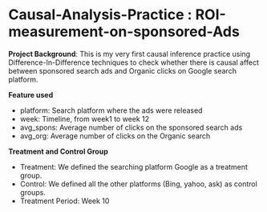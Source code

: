 # Causal-Analysis-Practice : ROI-measurement-on-sponsored-Ads

**Project Background**: This is my very first causal inference practice using Difference-In-Difference techniques to check whether there is causal affect between sponsored search ads and Organic clicks on Google search platform.

**Feature used**
* platform: Search platform where the ads were released
* week: Timeline, from week1 to week 12
* avg_spons: Average number of clicks on the sponsored search ads
* avg_org: Average number of clicks on the Organic search

**Treatment and Control Group**
* Treatment: We defined the searching platform Google as a treatment group. 
* Control: We defined all the other platforms (Bing, yahoo, ask) as control groups.
* Treatment Period: Week 10
